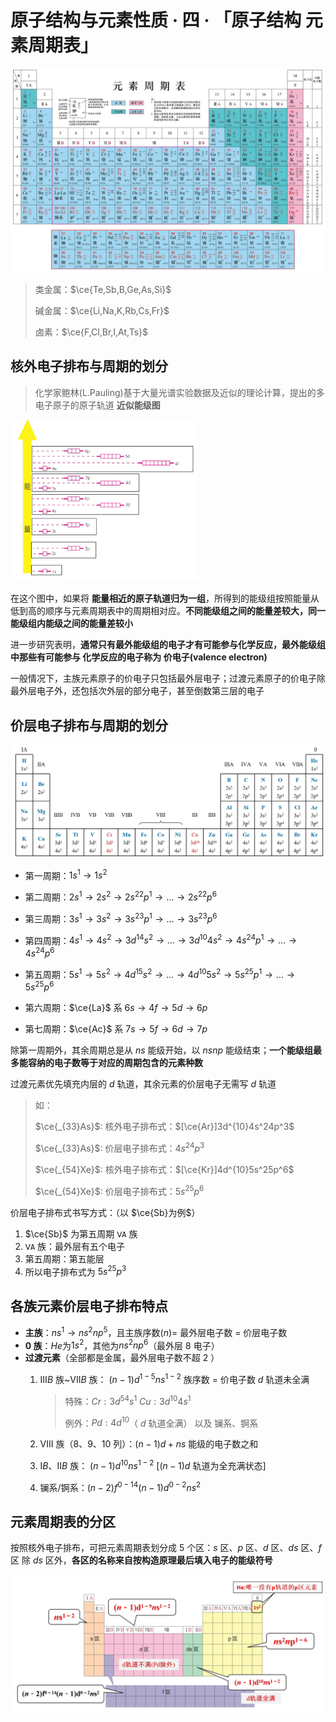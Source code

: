 # 原子结构与元素性质 · 四 · 「原子结构 元素周期表」

<img src="./images/4.1.png"/>

> 类金属：$\ce{Te,Sb,B,Ge,As,Si}$
> 
> 碱金属：$\ce{Li,Na,K,Rb,Cs,Fr}$
> 
> 卤素：$\ce{F,Cl,Br,I,At,Ts}$

## 核外电子排布与周期的划分

> 化学家鲍林(L.Pauling)基于大量光谱实验数据及近似的理论计算，提出的多电子原子的原子轨道 **近似能级图**

<img title="" src="./images/4.2.png"  data-align="inline" width="300">

在这个图中，如果将 **能量相近的原子轨道归为一组**，所得到的能级组按照能量从低到高的顺序与元素周期表中的周期相对应。**不同能级组之间的能量差较大，同一能级组内能级之间的能量差较小**

进一步研究表明，**通常只有最外能级组的电子才有可能参与化学反应，最外能级组中那些有可能参与 化学反应的电子称为 价电子(valence electron)**

一般情况下，主族元素原子的价电子只包括最外层电子；过渡元素原子的价电子除最外层电子外，还包括次外层的部分电子，甚至倒数第三层的电子

## 价层电子排布与周期的划分

<img title="" src="./images/4.3.jpg"  data-align="inline">

- 第一周期：$1s^1\longrightarrow 1s^2$

- 第二周期：$2s^1\longrightarrow 2s^2\longrightarrow 2s^22p^1\longrightarrow \dots \longrightarrow 2s^22p^6$

- 第三周期：$3s^1\longrightarrow 3s^2\longrightarrow 3s^23p^1\longrightarrow...\longrightarrow 3s^23p^6$

- 第四周期：$4s^1 \longrightarrow 4s^2\longrightarrow 3d^14s^2\longrightarrow...\longrightarrow3d^{10}4s^2\longrightarrow4s^24p^1\longrightarrow...\longrightarrow4s^24p^6$

- 第五周期：$5s^1\longrightarrow 5s^2\longrightarrow 4d^15s^2\longrightarrow...\longrightarrow 4d^{10}5s^2\longrightarrow 5s^25p^1\longrightarrow...\longrightarrow 5s^25p^6$

- 第六周期：$\ce{La}$ 系 $6s\longrightarrow 4f\longrightarrow 5d\longrightarrow 6p$

- 第七周期：$\ce{Ac}$ 系 $7s\longrightarrow 5f\longrightarrow 6d\longrightarrow 7p$

除第一周期外，其余周期总是从 $ns$ 能级开始，以 $nsnp$ 能级结束；**一个能级组最多能容纳的电子数等于对应的周期包含的元素种数**

过渡元素优先填充内层的 $d$ 轨道，其余元素的价层电子无需写 $d$ 轨道
> 如：
> 
> $\ce{_{33}As}$: 核外电子排布式：$[\ce{Ar}]3d^{10}4s^24p^3$
> 
> $\ce{_{33}As}$: 价层电子排布式：$4s^24p^3$
> 
> $\ce{_{54}Xe}$: 核外电子排布式：$[\ce{Kr}]4d^{10}5s^25p^6$
> 
> $\ce{_{54}Xe}$: 价层电子排布式：$5s^25p^6$

价层电子排布式书写方式：（以 $\ce{Sb}为例$）
1. $\ce{Sb}$ 为第五周期 $\texttt{ⅤA}$ 族
2. $\texttt{ⅤA}$ 族：最外层有五个电子
3. 第五周期：第五能层
4. 所以电子排布式为 $5s^25p^3$

## 各族元素价层电子排布特点

- **主族**：$ns^1 \longrightarrow ns^2np^5$，且主族序数$(n)$= 最外层电子数 = 价层电子数
- **0 族**：$He$为$1s^2$，其他为$ns^2np^6$（最外层 $8$ 电子）
- **过渡元素**（全部都是金属，最外层电子数不超 $2$ ）
    1. $ⅢB$ 族~$ⅤⅡB$ 族：
        $(n-1)d^{1-5}ns^{1-2}$
        族序数 = 价电子数
        $d$ 轨道未全满 
        > 特殊：$Cr:3d^54s^1$ $Cu:3d^{10}4s^1$
        >
        > 例外：$Pd:4d^{10}$（ $d$ 轨道全满） 以及 镧系、锕系
    
    2. $ⅤⅢ$ 族（8、9、10 列）：$(n-1)d+ns$ 能级的电子数之和
    
    3. $ⅠB、ⅡB$ 族：
        $(n-1)d^{10}ns^{1-2}$  [$(n-1)d$ 轨道为全充满状态]
    4. 镧系/锕系：$(n-2)f^{0-14}(n-1)d^{0-2}ns^2$
   
## 元素周期表的分区

按照核外电子排布，可把元素周期表划分成 5 个区：$s$ 区、$p$ 区、$d$ 区、$ds$ 区、$f$ 区
除 $ds$ 区外，**各区的名称来自按构造原理最后填入电子的能级符号**

<img title="元素周期表的分区" src="./images/4.4.png"  data-align="inline" width='500'>